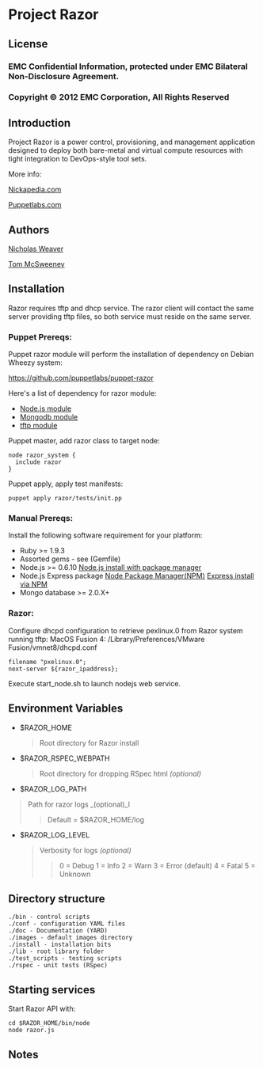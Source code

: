 # Project Razor

## License
### EMC Confidential Information, protected under EMC Bilateral Non-Disclosure Agreement.
### Copyright © 2012 EMC Corporation, All Rights Reserved

## Introduction

Project Razor is a power control, provisioning, and management application designed
to deploy both bare-metal and virtual compute resources with tight integration to
DevOps-style tool sets.

More info:

[Nickapedia.com](http://nickapedia.com/2012/05/21/lex-parsimoniae-cloud-provisioning-with-a-razor)

[Puppetlabs.com](http://puppetlabs.com/blog/introducing-razor-a-next-generation-provisioning-solution/)

## Authors

[Nicholas Weaver](https://github.com/lynxbat)

[Tom McSweeney](https://github.com/tjmcs)

## Installation

Razor requires tftp and dhcp service. The razor client will contact the same
server providing tftp files, so both service must reside on the same server.

### Puppet Prereqs:

Puppet razor module will perform the installation of dependency on Debian Wheezy system:

https://github.com/puppetlabs/puppet-razor

Here's a list of dependency for razor module:

* [Node.js module](https://github.com/nanliu/puppet-nodejs)
* [Mongodb module](https://github.com/nanliu/puppet-mongodb)
* [tftp module](https://github.com/nanliu/puppet-tftp)

Puppet master, add razor class to target node:

    node razor_system {
      include razor
    }

Puppet apply, apply test manifests:

    puppet apply razor/tests/init.pp

### Manual Prereqs:

Install the following software requirement for your platform:

* Ruby >= 1.9.3
* Assorted gems - see (Gemfile)
* Node.js >= 0.6.10
[Node.js install with package manager](https://github.com/joyent/node/wiki/Installing-Node.js-via-package-manager)
* Node.js Express package
[Node Package Manager(NPM)](http://npmjs.org/)
[Express install via NPM](http://expressjs.com/guide.html)
* Mongo database >= 2.0.X+

### Razor:

Configure dhcpd configuration to retrieve pexlinux.0 from Razor system running tftp:
MacOS Fusion 4: /Library/Preferences/VMware Fusion/vmnet8/dhcpd.conf

    filename "pxelinux.0";
    next-server ${razor_ipaddress};

Execute start_node.sh to launch nodejs web service.

## Environment Variables
* $RAZOR_HOME
    >Root directory for Razor install

* $RAZOR_RSPEC_WEBPATH
    >Root directory for dropping RSpec html _(optional)_

* $RAZOR_LOG_PATH
>Path for razor logs _(optional)_l
>>Default = $RAZOR_HOME/log

* $RAZOR_LOG_LEVEL
    > Verbosity for logs _(optional)_
    >> 0 = Debug
    >> 1 = Info
    >> 2 = Warn
    >> 3 = Error (default)
    >> 4 = Fatal
    >> 5 = Unknown

## Directory structure
    ./bin - control scripts
    ./conf - configuration YAML files
    ./doc - Documentation (YARD)
    ./images - default images directory
    ./install - installation bits
    ./lib - root library folder
    ./test_scripts - testing scripts
    ./rspec - unit tests (RSpec)

## Starting services

Start Razor API with:

    cd $RAZOR_HOME/bin/node
    node razor.js

## Notes
